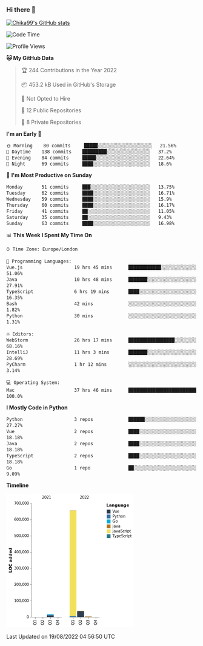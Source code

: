 ### Hi there 👋
[![Chika99's GitHub stats](https://github-readme-stats.vercel.app/api?username=Chika99&count_private=true&show_icons=true)](https://github.com/anuraghazra/github-readme-stats)

<!--START_SECTION:waka-->
![Code Time](http://img.shields.io/badge/Code%20Time-469%20hrs%2039%20mins-blue)

![Profile Views](http://img.shields.io/badge/Profile%20Views-0-blue)

**🐱 My GitHub Data** 

> 🏆 244 Contributions in the Year 2022
 > 
> 📦 453.2 kB Used in GitHub's Storage 
 > 
> 🚫 Not Opted to Hire
 > 
> 📜 12 Public Repositories 
 > 
> 🔑 8 Private Repositories  
 > 
**I'm an Early 🐤** 

```text
🌞 Morning    80 commits     █████░░░░░░░░░░░░░░░░░░░░   21.56% 
🌆 Daytime    138 commits    █████████░░░░░░░░░░░░░░░░   37.2% 
🌃 Evening    84 commits     █████░░░░░░░░░░░░░░░░░░░░   22.64% 
🌙 Night      69 commits     ████░░░░░░░░░░░░░░░░░░░░░   18.6%

```
📅 **I'm Most Productive on Sunday** 

```text
Monday       51 commits     ███░░░░░░░░░░░░░░░░░░░░░░   13.75% 
Tuesday      62 commits     ████░░░░░░░░░░░░░░░░░░░░░   16.71% 
Wednesday    59 commits     ████░░░░░░░░░░░░░░░░░░░░░   15.9% 
Thursday     60 commits     ████░░░░░░░░░░░░░░░░░░░░░   16.17% 
Friday       41 commits     ██░░░░░░░░░░░░░░░░░░░░░░░   11.05% 
Saturday     35 commits     ██░░░░░░░░░░░░░░░░░░░░░░░   9.43% 
Sunday       63 commits     ████░░░░░░░░░░░░░░░░░░░░░   16.98%

```


📊 **This Week I Spent My Time On** 

```text
⌚︎ Time Zone: Europe/London

💬 Programming Languages: 
Vue.js                   19 hrs 45 mins      ████████████░░░░░░░░░░░░░   51.06% 
Java                     10 hrs 48 mins      ███████░░░░░░░░░░░░░░░░░░   27.91% 
TypeScript               6 hrs 19 mins       ████░░░░░░░░░░░░░░░░░░░░░   16.35% 
Bash                     42 mins             ░░░░░░░░░░░░░░░░░░░░░░░░░   1.82% 
Python                   30 mins             ░░░░░░░░░░░░░░░░░░░░░░░░░   1.31%

🔥 Editors: 
WebStorm                 26 hrs 17 mins      █████████████████░░░░░░░░   68.16% 
IntelliJ                 11 hrs 3 mins       ███████░░░░░░░░░░░░░░░░░░   28.69% 
PyCharm                  1 hr 12 mins        ░░░░░░░░░░░░░░░░░░░░░░░░░   3.14%

💻 Operating System: 
Mac                      37 hrs 46 mins      █████████████████████████   100.0%

```

**I Mostly Code in Python** 

```text
Python                   3 repos             ██████░░░░░░░░░░░░░░░░░░░   27.27% 
Vue                      2 repos             ████░░░░░░░░░░░░░░░░░░░░░   18.18% 
Java                     2 repos             ████░░░░░░░░░░░░░░░░░░░░░   18.18% 
TypeScript               2 repos             ████░░░░░░░░░░░░░░░░░░░░░   18.18% 
Go                       1 repo              ██░░░░░░░░░░░░░░░░░░░░░░░   9.09%

```


**Timeline**

![Chart not found](https://raw.githubusercontent.com/Chika99/Chika99/main/charts/bar_graph.png) 


 Last Updated on 19/08/2022 04:56:50 UTC
<!--END_SECTION:waka-->

<!--
**Chika99/Chika99** is a ✨ _special_ ✨ repository because its `README.md` (this file) appears on your GitHub profile.

Here are some ideas to get you started:

- 🔭 I’m currently working on ...
- 🌱 I’m currently learning ...
- 👯 I’m looking to collaborate on ...
- 🤔 I’m looking for help with ...
- 💬 Ask me about ...
- 📫 How to reach me: ...
- 😄 Pronouns: ...
- ⚡ Fun fact: ...
-->
